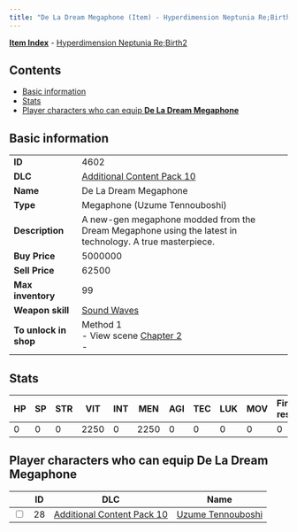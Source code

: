 ```yaml
---
title: "De La Dream Megaphone (Item) - Hyperdimension Neptunia Re;Birth2"
---
```


[**Item Index**](/neptunia/rb2/item/index.html) - [Hyperdimension Neptunia Re;Birth2](/neptunia/rb2)

## Contents

- [Basic information](#basic-information)
- [Stats](#stats)
- [Player characters who can equip **De La Dream Megaphone**](#player-characters-who-can-equip-de-la-dream-megaphone)

## Basic information

|   |   |
| -- | -- |
| **ID** | 4602 |
| **DLC** | [Additional Content Pack 10](/neptunia/rb2/dlc/18-pack10.html) |
| **Name** | De La Dream Megaphone |
| **Type** | Megaphone (Uzume Tennouboshi) |
| **Description** | A new-gen megaphone modded from the Dream Megaphone using the latest in technology. A true masterpiece. |
| **Buy Price** | 5000000 |
| **Sell Price** | 62500 |
| **Max inventory** | 99 |
| **Weapon skill** | [Sound Waves](/neptunia/rb2/skill/18-3701-sound-waves.html) |
| **To unlock in shop** | Method 1<br />- View scene [Chapter 2](/neptunia/rb2/scene/0-101-chapter-2.html)<br />-  |

## Stats

| HP | SP | STR | VIT | INT | MEN | AGI | TEC | LUK | MOV | Fire res. | Ice res. | Wind res. | Lightning res. |
| -- | -- | --- | --- | --- | --- | --- | --- | --- | --- | --------- | -------- | --------- | -------------- |
| 0 | 0 | 0 | 2250 | 0 | 2250 | 0 | 0 | 0 | 0 | 0 | 0 | 0 | 0 |

## Player characters who can equip **De La Dream Megaphone**

|    | ID | DLC | Name |
| -- | -- | --- | ---- |
| <input type="checkbox" id="rb2-player-18-28" class="trackbox" /> | 28 | [Additional Content Pack 10](/neptunia/rb2/dlc/18-pack10.html) | [Uzume Tennouboshi](/neptunia/rb2/player/18-28-uzume-tennouboshi.html) |